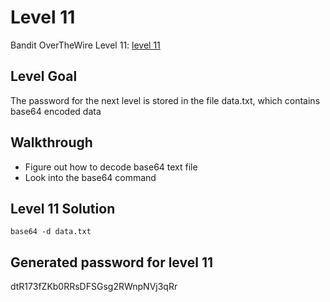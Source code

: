 # Level 11

Bandit OverTheWire Level 11: [level 11](https://overthewire.org/wargames/bandit/bandit11.html)

## **Level Goal**
The password for the next level is stored in the file data.txt, which contains base64 encoded data

## **Walkthrough**
- Figure out how to decode base64 text file 
- Look into the base64 command

## **Level 11 Solution**
```shell
base64 -d data.txt
```

## **Generated password for level 11**
dtR173fZKb0RRsDFSGsg2RWnpNVj3qRr
